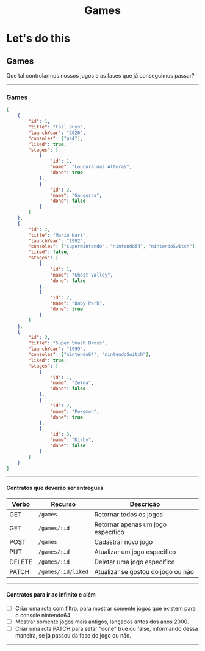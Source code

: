 <h1 align="center">
    <br>
    <p align="center">Games<p>
</h1>

# Let's do this

## Games

Que tal controlarmos nossos jogos e as fases que já conseguimos passar?

---

### Games

```json
[
    {
        "id": 1,
        "title": "Fall Guys",
        "launchYear": "2020",
        "consoles": ["ps4"],
        "liked": true,
        "stages": [
            {
                "id": 1,
                "name": "Loucura nas Alturas",
                "done": true
            },
            {
                "id": 2,
                "name": "Gangorra",
                "done": false
            }
        ]
    },
    {
        "id": 2,
        "title": "Mario Kart",
        "launchYear": "1992",
        "consoles": ["superNintendo", "nintendo64", "nintendoSwitch"],
        "liked": false,
        "stages": [
            {
                "id": 1,
                "name": "Ghost Valley",
                "done": false
            },
            {
                "id": 2,
                "name": "Baby Park",
                "done": true
            }
        ]
    },
    {
        "id": 3,
        "title": "Super Smash Bross",
        "launchYear": "1999",
        "consoles": ["nintendo64", "nintendoSwitch"],
        "liked": true,
        "stages": [
            {
                "id": 1,
                "name": "Zelda",
                "done": false
            },
            {
                "id": 2,
                "name": "Pokemon",
                "done": true
            },
            {
                "id": 3,
                "name": "Kirby",
                "done": false
            }
        ]
    }
]
```

---

#### Contratos que deverão ser entregues

| Verbo        | Recurso             | Descrição                          |
| ------------ | --------------------| -----------------------------------|
| GET          | `/games`            | Retornar todos os jogos            |
| GET          | `/games/:id`        | Retornar apenas um jogo específico |
| POST         | `/games`            | Cadastrar novo jogo                |
| PUT          | `/games/:id`        | Atualizar um jogo específico       |
| DELETE       | `/games/:id`        | Deletar uma jogo específico        |
| PATCH        | `/games/:id/liked`  | Atualizar se gostou do jogo ou não |

---

#### Contratos para ir ao infinito e além

- [ ] Criar uma rota com filtro, para mostrar somente jogos que existem para o console nintendo64
- [ ] Mostrar somente jogos mais antigos, lançados antes dos anos 2000.
- [ ] Criar uma rota PATCH para setar "done" true ou false, informando dessa maneira, se já passou da fase do jogo ou não.

---
